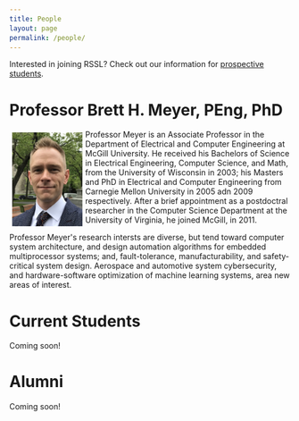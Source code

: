 ```yaml
---
title: People
layout: page
permalink: /people/
---
```


Interested in joining RSSL? Check out our information for [prospective students](/apply/).

# Professor Brett H. Meyer, PEng, PhD

<img style="float: left; padding: 5px;" width="25%" src="/assets/pictures/bhm.png">

Professor Meyer is an Associate Professor in the Department of Electrical and Computer Engineering at McGill University. 
He received his Bachelors of Science in Electrical Engineering, Computer Science, and Math, from the University of Wisconsin in 2003; his Masters and PhD in Electrical and Computer Engineering from Carnegie Mellon University in 2005 adn 2009 respectively.
After a brief appointment as a postdoctral researcher in the Computer Science Department at the University of Virginia, he joined McGill, in 2011.

Professor Meyer's research intersts are diverse, but tend toward computer system architecture, and design automation algorithms for embedded multiprocessor systems; and, fault-tolerance, manufacturability, and safety-critical system design.
Aerospace and automotive system cybersecurity, and hardware-software optimization of machine learning systems, area new areas of interest.

# Current Students

Coming soon!

# Alumni

Coming soon!
